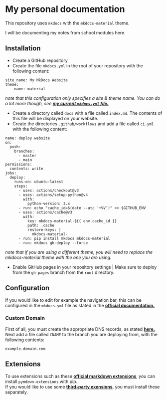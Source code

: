 # My personal documentation
This repository uses `mkdocs` with the `mkdocs-material` theme.

I will be documenting my notes from school modules here.

## Installation
- Create a GitHub repository
- Create the file `mkdocs.yml` in the root of your repository with the following content:
```
site_name: My MkDocs Website
theme:
    name: material
```
*note that this configuration only specifies a site & theme name. You can do a lot more though, see [**my current `mkdocs.yml` file.**](mkdocs.yml)*
- Create a directory called `docs` with a file called `index.md`. The contents of this file will be displayed on your website.
- Create the directories `.github/workflows` and add a file called `ci.yml` with the following content:
```
name: deploy website
on:
  push:
    branches:
      - master 
      - main
permissions:
  contents: write
jobs:
  deploy:
    runs-on: ubuntu-latest
    steps:
      - uses: actions/checkout@v3
      - uses: actions/setup-python@v4
        with:
          python-version: 3.x
      - run: echo "cache_id=$(date --utc '+%V')" >> $GITHUB_ENV 
      - uses: actions/cache@v3
        with:
          key: mkdocs-material-${{ env.cache_id }}
          path: .cache
          restore-keys: |
            mkdocs-material-
      - run: pip install mkdocs mkdocs-material 
      - run: mkdocs gh-deploy --force
```
*note that if you are using a different theme, you will need to replace the mkdocs-material theme with the one you are using.*  
- Enable GitHub pages in your repository settings | Make sure to deploy from the `gh-pages` branch from the `root` directory.

## Configuration
If you would like to edit for example the navigation bar, this can be configured in the `mkdocs.yml` file as stated in the [**official documentation.**](https://www.mkdocs.org/user-guide/configuration/)  
### Custom Domain
First of all, you must create the appropriate DNS records, as stated [**here.**](https://docs.github.com/en/pages/configuring-a-custom-domain-for-your-github-pages-site/verifying-your-custom-domain-for-github-pages)
Next add a file called `CNAME` to the branch you are deploying from, with the following contents:
```
example.domain.com
```

## Extensions
To use extensions such as these [**official markdown extensions**](https://python-markdown.github.io/extensions/), you can install `pymdown-extensions` with pip.  
If you would like to use some [**third-party exensions**](https://github.com/Python-Markdown/markdown/wiki/Third-Party-Extensions), you must install these separately.